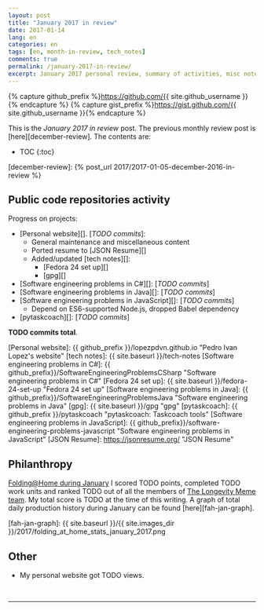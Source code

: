 ```yaml
---
layout: post
title: "January 2017 in review"
date: 2017-01-14
lang: en
categories: en
tags: [en, month-in-review, tech_notes]
comments: true
permalink: /january-2017-in-review/
excerpt: January 2017 personal review, summary of activities, misc notes...
---
```


{% capture github_prefix %}https://github.com/{{ site.github_username }}{% endcapture %}
{% capture gist_prefix %}https://gist.github.com/{{ site.github_username }}{% endcapture %}

This is the *January 2017 in review* post. The previous monthly review post is
[here][december-review].  The contents are:

* TOC
{:toc}

[december-review]: {% post_url 2017/2017-01-05-december-2016-in-review %}

## Public code repositories activity ###################################

Progress on projects:

- [Personal website][]. [*TODO commits*]:
  - General maintenance and miscellaneous content
  - Ported resume to [JSON Resume][]
  - Added/updated [tech notes][]:
    - [Fedora 24 set up][]
    - [gpg][]
- [Software engineering problems in C#][]: [*TODO commits*]
- [Software engineering problems in Java][]: [*TODO commits*]
- [Software engineering problems in JavaScript][]: [*TODO commits*]
  - Depend on ES6-supported Node.js, dropped Babel dependency
- [pytaskcoach][]: [*TODO commits*]

**TODO commits total**.

[Personal website]: {{ github_prefix }}/lopezpdvn.github.io "Pedro Ivan Lopez's website"
[tech notes]: {{ site.baseurl }}/tech-notes
[Software engineering problems in C#]: {{ github_prefix}}/SoftwareEngineeringProblemsCSharp "Software engineering problems in C#"
[Fedora 24 set up]: {{ site.baseurl }}/fedora-24-set-up "Fedora 24 set up"
[Software engineering problems in Java]: {{ github_prefix}}/SoftwareEngineeringProblemsJava "Software engineering problems in Java"
[gpg]: {{ site.baseurl }}/gpg  "gpg"
[pytaskcoach]: {{ github_prefix }}/pytaskcoach "pytaskcoach: Taskcoach tools"
[Software engineering problems in JavaScript]: {{ github_prefix}}/software-engineering-problems-javascript "Software engineering problems in JavaScript"
[JSON Resume]: https://jsonresume.org/ "JSON Resume"

## Philanthropy #######################################################

[Folding@Home during January][fah-stats] I scored TODO points, completed TODO
work units and ranked TODO out of all the members of
[The Longevity Meme team][]. My total score is TODO at the time of this
writing.  A graph of total daily production history during January can be
found [here][fah-jan-graph].

[fah-stats]: http://folding.extremeoverclocking.com/user_summary.php?s=&u=648628 "dreilopz - User Summary - EXTREME Overclocking Folding @ Home Stats"
[The Longevity Meme team]: http://folding.extremeoverclocking.com/user_list.php?s=&t=32461 "The Longevity Meme Individual Users List"
[fah-jan-graph]: {{ site.baseurl }}/{{ site.images_dir }}/2017/folding_at_home_stats_january_2017.png

## Other ###############################################################

- My personal website got TODO views.

<br/>

---
